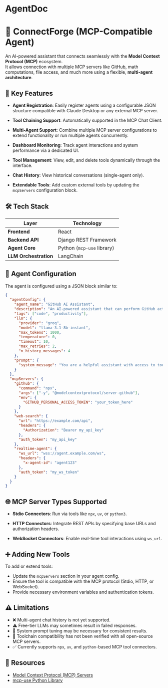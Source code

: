 # AgentDoc

# 🧠 ConnectForge (MCP-Compatible Agent)

An AI-powered assistant that connects seamlessly with the **Model Context Protocol (MCP)** ecosystem.  
It allows connection with multiple MCP servers like GitHub, math computations, file access, and much more using a flexible, **multi-agent architecture**.

## 🚀 Key Features

- **Agent Registration**: Easily register agents using a configurable JSON structure compatible with Claude Desktop or any external MCP server.

- **Tool Chaining Support**: Automatically supported in the MCP Chat Client.

- **Multi-Agent Support**: Combine multiple MCP server configurations to extend functionality or run multiple agents concurrently.

- **Dashboard Monitoring**: Track agent interactions and system performance via a dedicated UI.

- **Tool Management**: View, edit, and delete tools dynamically through the interface.

- **Chat History**: View historical conversations (single-agent only).

- **Extendable Tools**: Add custom external tools by updating the `mcpServers` configuration block.

## 🛠 Tech Stack

| Layer                 | Technology                 |
| --------------------- | -------------------------- |
| **Frontend**          | React                      |
| **Backend API**       | Django REST Framework      |
| **Agent Core**        | Python (`mcp-use` library) |
| **LLM Orchestration** | LangChain                  |

## 🧩 Agent Configuration

The agent is configured using a JSON block similar to:

```json
{
  "agentConfig": {
    "agent_name": "GitHub AI Assistant",
    "description": "An AI-powered assistant that can perform GitHub actions, math calculations, and access local files.",
    "tags": ["code", "productivity"],
    "llm": {
      "provider": "groq",
      "model": "llama-3.1-8b-instant",
      "max_tokens": 1000,
      "temperature": 0,
      "timeout": 10,
      "max_retries": 2,
      "n_history_messages": 4
    },
    "prompt": {
      "system_message": "You are a helpful assistant with access to tools..."
    }
  },
  "mcpServers": {
    "github": {
      "command": "npx",
      "args": ["-y", "@modelcontextprotocol/server-github"],
      "env": {
        "GITHUB_PERSONAL_ACCESS_TOKEN": "your_token_here"
      }
    },
    "web-search": {
      "url": "https://example.com/api",
      "headers": {
        "Authorization": "Bearer my_api_key"
      },
      "auth_token": "my_api_key"
    },
    "realtime-agent": {
      "ws_url": "wss://agent.example.com/ws",
      "headers": {
        "x-agent-id": "agent123"
      },
      "auth_token": "my_ws_token"
    }
  }
}
```

## 🌐 MCP Server Types Supported

- **Stdio Connectors**: Run via tools like `npx`, `uv`, or `python3`.

- **HTTP Connectors**: Integrate REST APIs by specifying base URLs and authorization headers.

- **WebSocket Connectors**: Enable real-time tool interactions using `ws_url`.

## ➕ Adding New Tools

To add or extend tools:

- Update the `mcpServers` section in your agent config.
- Ensure the tool is compatible with the MCP protocol (Stdio, HTTP, or WebSocket).
- Provide necessary environment variables and authentication tokens.

## ⚠️ Limitations

- ❌ Multi-agent chat history is not yet supported.
- ⚠️ Free-tier LLMs may sometimes result in failed responses.
- 🔄 System prompt tuning may be necessary for consistent results.
- 🧪 Toolchain compatibility has not been verified with all open-source MCP servers.
- ✅ Currently supports `npx`, `uv`, and `python`-based MCP tool connectors.

## 📖 Resources

- [Model Context Protocol (MCP) Servers](https://github.com/modelcontextprotocol/servers)
- [mcp-use Python Library](https://github.com/mcp-use/mcp-use)
